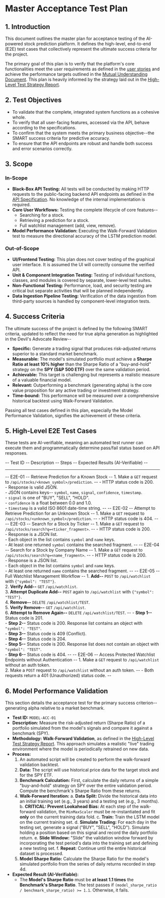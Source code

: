 # Master Acceptance Test Plan

## 1. Introduction

This document outlines the master plan for acceptance testing of the AI-powered stock prediction platform. It defines the high-level, end-to-end (E2E) test cases that collectively represent the ultimate success criteria for the project.

The primary goal of this plan is to verify that the platform's core functionalities meet the user requirements as defined in the [user stories](docs/specifications/user_stories_and_examples.md) and achieve the performance targets outlined in the [Mutual Understanding Document](docs/Mutual_Understanding_Document.md). This plan is heavily informed by the strategy laid out in the [High-Level Test Strategy Report](docs/research/high_level_test_strategy.md).

## 2. Test Objectives

*   To validate that the complete, integrated system functions as a cohesive whole.
*   To verify that all user-facing features, accessed via the API, behave according to the specifications.
*   To confirm that the system meets the primary business objective--the SMART success criteria for predictive accuracy.
*   To ensure that the API endpoints are robust and handle both success and error scenarios correctly.

## 3. Scope

### In-Scope

*   **Black-Box API Testing:** All tests will be conducted by making HTTP requests to the public-facing backend API endpoints as defined in the [API Specification](docs/specifications/5_backend_api_spec.md). No knowledge of the internal implementation is required.
*   **Core User Workflows:** Testing the complete lifecycle of core features--
    *   Searching for a stock.
    *   Retrieving a prediction for a stock.
    *   Full watchlist management (add, view, remove).
*   **Model Performance Validation:** Executing the Walk-Forward Validation test to measure the directional accuracy of the LSTM prediction model.

### Out-of-Scope

*   **UI/Frontend Testing:** This plan does not cover testing of the graphical user interface. It is assumed the UI will correctly consume the verified API.
*   **Unit & Component Integration Testing:** Testing of individual functions, classes, and modules is covered by separate, lower-level test suites.
*   **Non-Functional Testing:** Performance, load, and security testing are critical but separate activities that will be planned independently.
*   **Data Ingestion Pipeline Testing:** Verification of the data ingestion from third-party sources is handled by component-level integration tests.

## 4. Success Criteria

The ultimate success of the project is defined by the following SMART criteria, updated to reflect the need for true alpha generation as highlighted in the Devil's Advocate Review--

*   **Specific:** Generate a trading signal that produces risk-adjusted returns superior to a standard market benchmark.
*   **Measurable:** The model's simulated portfolio must achieve a **Sharpe Ratio at least 10% higher** than the Sharpe Ratio of a "buy-and-hold" strategy on the **SPY (S&P 500 ETF)** over the same validation period.
*   **Achievable:** This target is challenging but represents a realistic measure of a valuable financial model.
*   **Relevant:** Outperforming a benchmark (generating alpha) is the core value proposition for any active trading or investment strategy.
*   **Time-bound:** This performance will be measured over a comprehensive historical backtest using Walk-Forward Validation.

Passing all test cases defined in this plan, especially the Model Performance Validation, signifies the achievement of these criteria.

## 5. High-Level E2E Test Cases

These tests are AI-verifiable, meaning an automated test runner can execute them and programmatically determine pass/fail status based on API responses.

-- Test ID -- Description -- Steps -- Expected Results (AI-Verifiable) --
-- --- -- --- -- --- -- --- --
-- E2E-01 -- Retrieve Prediction for a Known Stock -- 1. Make a `GET` request to `/api/stocks/<known_symbol>/prediction`. -- - HTTP status code is 200. <br>- Response is valid JSON. <br>- JSON contains keys-- `symbol`, `name`, `signal`, `confidence`, `timestamp`. <br>- `signal` is one of "BUY", "SELL", "HOLD". <br>- `confidence` is a float between 0.0 and 1.0. <br>- `timestamp` is a valid ISO 8601 date-time string. --
-- E2E-02 -- Attempt to Retrieve Prediction for an Unknown Stock -- 1. Make a `GET` request to `/api/stocks/<unknown_symbol>/prediction`. -- - HTTP status code is 404. --
-- E2E-03 -- Search for a Stock by Ticker -- 1. Make a `GET` request to `/api/stocks/search?q=<ticker_fragment>`. -- - HTTP status code is 200. <br>- Response is a JSON list. <br>- Each object in the list contains `symbol` and `name` keys. <br>- At least one returned `symbol` contains the searched fragment. --
-- E2E-04 -- Search for a Stock by Company Name -- 1. Make a `GET` request to `/api/stocks/search?q=<name_fragment>`. -- - HTTP status code is 200. <br>- Response is a JSON list. <br>- Each object in the list contains `symbol` and `name` keys. <br>- At least one returned `name` contains the searched fragment. --
-- E2E-05 -- Full Watchlist Management Workflow -- 1. **Add--** `POST` to `/api/watchlist` with `{"symbol": "TEST"}`. <br> 2. **Verify Add--** `GET` `/api/watchlist`. <br> 3. **Attempt Duplicate Add--** `POST` again to `/api/watchlist` with `{"symbol": "TEST"}`. <br> 4. **Remove--** `DELETE` `/api/watchlist/TEST`. <br> 5. **Verify Remove--** `GET` `/api/watchlist`. <br> 6. **Attempt to Remove Again--** `DELETE` `/api/watchlist/TEST`. -- - **Step 1--** Status code is 201. <br>- **Step 2--** Status code is 200. Response list contains an object with `"symbol": "TEST"`. <br>- **Step 3--** Status code is 409 (Conflict). <br>- **Step 4--** Status code is 204. <br>- **Step 5--** Status code is 200. Response list does not contain an object with `"symbol": "TEST"`. <br>- **Step 6--** Status code is 404. --
-- E2E-06 -- Access Protected Watchlist Endpoints without Authentication -- 1. Make a `GET` request to `/api/watchlist` without an auth token. <br> 2. Make a `POST` request to `/api/watchlist` without an auth token. -- - Both requests return a 401 (Unauthorized) status code. --

## 6. Model Performance Validation

This section details the acceptance test for the primary success criterion-- generating alpha relative to a market benchmark.

*   **Test ID:** `MODEL-ACC-01`
*   **Description:** Measure the risk-adjusted return (Sharpe Ratio) of a portfolio simulated from the model's signals and compare it against a benchmark (SPY).
*   **Methodology:** **Walk-Forward Validation**, as defined in the [High-Level Test Strategy Report](docs/research/high_level_test_strategy.md#41-time-series-prediction-model-lstm). This approach simulates a realistic "live" trading environment where the model is periodically retrained on new data.
*   **Process:**
    1.  An automated script will be created to perform the walk-forward validation backtest.
    2.  **Data:** The script will use historical price data for the target stock and for the SPY ETF.
    3.  **Benchmark Calculation:** First, calculate the daily returns of a simple "buy-and-hold" strategy on SPY over the entire validation period. Compute the benchmark's Sharpe Ratio from these returns.
    4.  **Walk-Forward Iteration:**
        a. **Data Split:** Divide the historical data into an initial training set (e.g., 3 years) and a testing set (e.g., 3 months).
        b. **CRITICAL: Prevent Lookahead Bias:** At each step of the walk-forward validation, the `MinMaxScaler` must be re-instantiated and fit **only** on the current training data fold.
        c. **Train:** Train the LSTM model on the current training set.
        d. **Simulate Trading:** For each day in the testing set, generate a signal ("BUY", "SELL", "HOLD"). Simulate holding a position based on this signal and record the daily portfolio return.
        e. **Slide Window:** "Slide" the validation window forward by incorporating the test period's data into the training set and defining a new testing set.
        f. **Repeat:** Continue until the entire historical dataset is processed.
    5.  **Model Sharpe Ratio:** Calculate the Sharpe Ratio for the model's simulated portfolio from the series of daily returns recorded in step 4d.
*   **Expected Result (AI-Verifiable):**
    *   The **Model's Sharpe Ratio** must be **at least 1.1 times** the **Benchmark's Sharpe Ratio**. The test passes if `(model_sharpe_ratio / benchmark_sharpe_ratio) >= 1.1`. Otherwise, it fails.